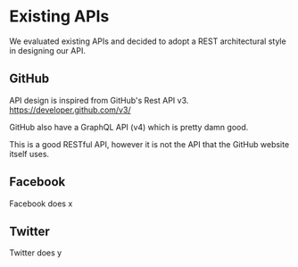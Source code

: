 # Existing APIs

We evaluated existing APIs and decided to adopt a REST architectural style in designing our API.

## GitHub

API design is inspired from GitHub's Rest API v3.
https://developer.github.com/v3/

GitHub also have a GraphQL API (v4) which is pretty damn good.

This is a good RESTful API, however it is not the API that the GitHub website itself uses.

## Facebook

Facebook does x

## Twitter

Twitter does y
